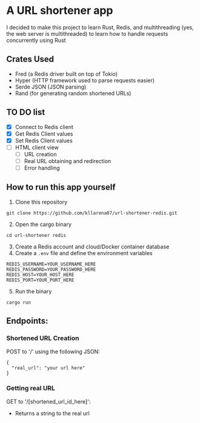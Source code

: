 # A URL shortener app

I decided to make this project to learn Rust, Redis, and multithreading (yes, the web server is multithreaded) to learn how to handle requests concurrently using Rust

## Crates Used

- Fred (a Redis driver built on top of Tokio)
- Hyper (HTTP framework used to parse requests easier)
- Serde JSON (JSON parsing)
- Rand (for generating random shortened URLs)

## TO DO list
- [x] Connect to Redis client
- [x] Get Redis Client values
- [x] Set Redis Client values
- [ ] HTML client view
  - [ ] URL creation
  - [ ] Real URL obtaining and redirection
  - [ ] Error handling

## How to run this app yourself
1. Clone this repository
```
git clone https://github.com/kllarena07/url-shortener-redis.git
```
2. Open the cargo binary
```
cd url-shortener redis
```
3. Create a Redis account and cloud/Docker container database
4. Create a `.env` file and define the environment variables
```
REDIS_USERNAME=YOUR_USERNAME_HERE
REDIS_PASSWORD=YOUR_PASSWORD_HERE
REDIS_HOST=YOUR_HOST_HERE
REDIS_PORT=YOUR_PORT_HERE
```
5. Run the binary
```
cargo run
```

## Endpoints:
### Shortened URL Creation

POST to '/' using the following JSON:
```
{
  "real_url": "your url here"
}
```

### Getting real URL
GET to '/[shortened_url_id_here]':
- Returns a string to the real url